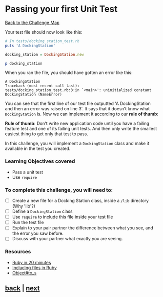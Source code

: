 # Passing your first Unit Test

[Back to the Challenge Map](./_challenge_map.md)

Your test file should now look like this:

```ruby
# In tests/docking_station_test.rb
puts 'A DockingStation'

docking_station = DockingStation.new

p docking_station
```

When you ran the file, you should have gotten an error like this:
```
A DockingStation
Traceback (most recent call last):
tests/docking_station_test.rb:3:in `<main>': uninitialized constant DockingStation (NameError)
```
You can see that the first line of our test file outputted 'A DockingStation and then an error was raised on line 3'. It says that it doesn't know what `DockingStation` is. Now we can implement it according to our **rule of thumb:**

**Rule of thumb:** Don't write new application code until you have a failing feature test and one of its failing unit tests. And then only write the smallest easiest thing to get only that test to pass.

In this challenge, you will implement a `DockingStation` class and make it available in the test you created.

### Learning Objectives covered
- Pass a unit test
- Use `require`

### To complete this challenge, you will need to:

- [ ] Create a new file for a Docking Station class, inside a `/lib` directory (Why 'lib'?)
- [ ] Define a `DockingStation` class
- [ ] Use `require` to include this file inside your test file
- [ ] Run the test file
- [ ] Explain to your pair partner the difference between what you see, and the error you saw before.
- [ ] Discuss with your partner what exactly you are seeing.

### Resources
- [Ruby in 20 minutes](https://www.ruby-lang.org/en/documentation/quickstart/)
- [Including files in Ruby](http://rubylearning.com/satishtalim/including_other_files_in_ruby.html)
- [Object#to_s](https://ruby-doc.org/core-2.5.0/Object.html#method-i-to_s)

## [back](./from_feature_tests_to_unit_tests.md) | [next](./back_to_the_feature.md)
